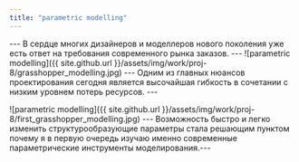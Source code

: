 ```yaml
---
title: "parametric modelling"
---
```

--- В сердце многих дизайнеров и моделлеров нового поколения уже есть ответ на требования современного рынка заказов. ---
![parametric modelling]({{ site.github.url }}/assets/img/work/proj-8/grasshopper_modelling.jpg)
--- Одним из главных нюансов проектирования сегодня является высочайшая гибкость в сочетании с низким уровнем потерь ресурсов. ---


![parametric modelling]({{ site.github.url }}/assets/img/work/proj-8/first_grasshopper_modelling.jpg)
--- Возможность быстро и легко изменить структурообразующие параметры стала решающим пунктом почему я в первую очередь изучаю именно современные параметрические инструменты моделирования.---
